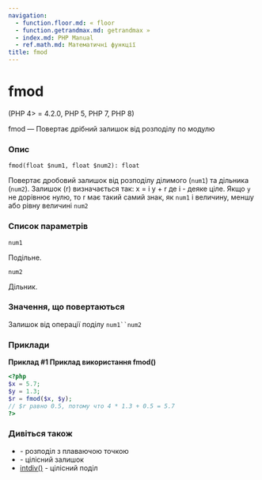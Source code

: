 ```yaml
---
navigation:
  - function.floor.md: « floor
  - function.getrandmax.md: getrandmax »
  - index.md: PHP Manual
  - ref.math.md: Математичні функції
title: fmod
---
```

# fmod

(PHP 4> = 4.2.0, PHP 5, PHP 7, PHP 8)

fmod — Повертає дрібний залишок від розподілу по модулю

### Опис

```methodsynopsis
fmod(float $num1, float $num2): float
```

Повертає дробовий залишок від розподілу ділимого (`num1`) та дільника (`num2`). Залишок (r) визначається так: x = i y + r де i - деяке ціле. Якщо `y` не дорівнює нулю, то r має такий самий знак, як `num1` і величину, меншу або рівну величині `num2`

### Список параметрів

`num1`

Подільне.

`num2`

Дільник.

### Значення, що повертаються

Залишок від операції поділу `num1``num2`

### Приклади

**Приклад #1 Приклад використання **fmod()****

```php
<?php
$x = 5.7;
$y = 1.3;
$r = fmod($x, $y);
// $r равно 0.5, потому что 4 * 1.3 + 0.5 = 5.7
?>
```

### Дивіться також

-   [](language.operators.arithmetic.md)\- розподіл з плаваючою точкою
-   [](language.operators.arithmetic.md)\- цілісний залишок
-   [intdiv()](function.intdiv.md) - цілісний поділ
